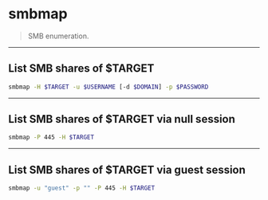 # smbmap

> SMB enumeration.

---

## List SMB shares of $TARGET

```bash
smbmap -H $TARGET -u $USERNAME [-d $DOMAIN] -p $PASSWORD
```

---

## List SMB shares of $TARGET via null session

```bash
smbmap -P 445 -H $TARGET
```

---

## List SMB shares of $TARGET via guest session

```bash
smbmap -u "guest" -p "" -P 445 -H $TARGET
```
